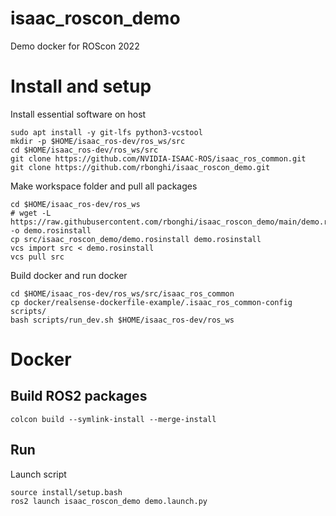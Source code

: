 # isaac_roscon_demo

Demo docker for ROScon 2022

# Install and setup

Install essential software on host

```
sudo apt install -y git-lfs python3-vcstool
mkdir -p $HOME/isaac_ros-dev/ros_ws/src
cd $HOME/isaac_ros-dev/ros_ws/src
git clone https://github.com/NVIDIA-ISAAC-ROS/isaac_ros_common.git
git clone https://github.com/rbonghi/isaac_roscon_demo.git
```

Make workspace folder and pull all packages

```
cd $HOME/isaac_ros-dev/ros_ws
# wget -L https://raw.githubusercontent.com/rbonghi/isaac_roscon_demo/main/demo.rosinstall -o demo.rosinstall
cp src/isaac_roscon_demo/demo.rosinstall demo.rosinstall
vcs import src < demo.rosinstall
vcs pull src
```

Build docker and run docker

```
cd $HOME/isaac_ros-dev/ros_ws/src/isaac_ros_common
cp docker/realsense-dockerfile-example/.isaac_ros_common-config scripts/
bash scripts/run_dev.sh $HOME/isaac_ros-dev/ros_ws
```

# Docker

## Build ROS2 packages

```
colcon build --symlink-install --merge-install
```

## Run

Launch script

```
source install/setup.bash
ros2 launch isaac_roscon_demo demo.launch.py
```
